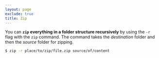 ```yaml
---
layout: page
exclude: true
title: Zip
---
```


You can **`zip` everything in a folder structure recursively** by using the `-r` flag with the `zip` command. The command takes the *destination* folder and then the *source* folder for zipping.
```bash
$ zip -r place/to/zip/file.zip source/of/content
```



<!--stackedit_data:
eyJoaXN0b3J5IjpbMTI0OTE4Mzg4LC0xNjE0MTM3MTg4XX0=
-->